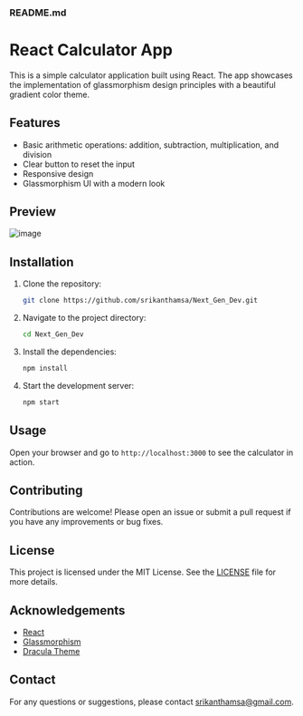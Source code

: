 ### README.md

# React Calculator App

This is a simple calculator application built using React. The app showcases the implementation of glassmorphism design principles with a beautiful gradient color theme.

## Features

- Basic arithmetic operations: addition, subtraction, multiplication, and division
- Clear button to reset the input
- Responsive design
- Glassmorphism UI with a modern look

## Preview

![image](https://github.com/user-attachments/assets/5e6c284a-c94e-4453-a34a-0d61fe9cf095)


## Installation

1. Clone the repository:

   ```sh
   git clone https://github.com/srikanthamsa/Next_Gen_Dev.git
   ```

2. Navigate to the project directory:

   ```sh
   cd Next_Gen_Dev
   ```

3. Install the dependencies:

   ```sh
   npm install
   ```

4. Start the development server:

   ```sh
   npm start
   ```

## Usage

Open your browser and go to `http://localhost:3000` to see the calculator in action.


## Contributing

Contributions are welcome! Please open an issue or submit a pull request if you have any improvements or bug fixes.

## License

This project is licensed under the MIT License. See the [LICENSE](LICENSE) file for more details.

## Acknowledgements

- [React](https://reactjs.org/)
- [Glassmorphism](https://uxdesign.cc/glassmorphism-in-user-interfaces-1f39bb1308c9)
- [Dracula Theme](https://draculatheme.com/)

## Contact

For any questions or suggestions, please contact srikanthamsa@gmail.com.
